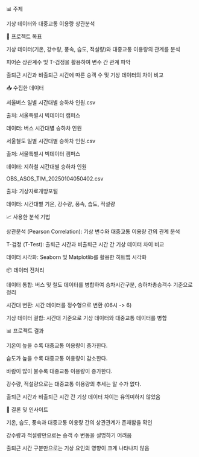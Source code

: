 
📊 주제

기상 데이터와 대중교통 이용량 상관분석

📌 프로젝트 목표

기상 데이터(기온, 강수량, 풍속, 습도, 적설량)와 대중교통 이용량의 관계를 분석

피어슨 상관계수 및 T-검정을 활용하여 변수 간 관계 파악

출퇴근 시간과 비출퇴근 시간에 따른 승객 수 및 기상 데이터의 차이 비교

📥 수집한 데이터

서울버스 일별 시간대별 승하차 인원.csv

출처: 서울특별시 빅데이터 캠퍼스

데이터: 버스 시간대별 승하차 인원

서울철도 일별 시간대별 승하차 인원.csv

출처: 서울특별시 빅데이터 캠퍼스

데이터: 지하철 시간대별 승하차 인원

OBS_ASOS_TIM_20250104050402.csv

출처: 기상자료개방포털

데이터: 시간대별 기온, 강수량, 풍속, 습도, 적설량

📈 사용한 분석 기법

상관분석 (Pearson Correlation): 기상 변수와 대중교통 이용량 간의 관계 분석

T-검정 (T-Test): 출퇴근 시간과 비출퇴근 시간 간 기상 데이터 차이 비교

데이터 시각화: Seaborn 및 Matplotlib를 활용한 히트맵 시각화

📦 데이터 전처리

데이터 통합: 버스 및 철도 데이터를 병합하여 승차시간구분, 승하차총승객수 기준으로 정리

시간대 변환: 시간 데이터를 정수형으로 변환 (06시 -> 6)

기상 데이터 결합: 시간대 기준으로 기상 데이터와 대중교통 데이터를 병합

📊 프로젝트 결과

기온이 높을 수록 대중교통 이용량이 증가한다.

습도가 높을 수록 대중교통 이용량이 감소한다.

바람이 많이 불수록 대중교통 이용량이 증가한다.

강수량, 적설량으로는 대중교통 이용량의 추세는 알 수가 없다.

출퇴근 시간과 비출퇴근 시간 간 기상 데이터 차이는 유의미하지 않았음

📌 결론 및 인사이트

기온, 습도, 풍속과 대중교통 이용량 간의 상관관계가 존재함을 확인

강수량과 적설량만으로는 승객 수 변동을 설명하기 어려움

출퇴근 시간 구분만으로는 기상 요인의 영향이 크게 나타나지 않음

